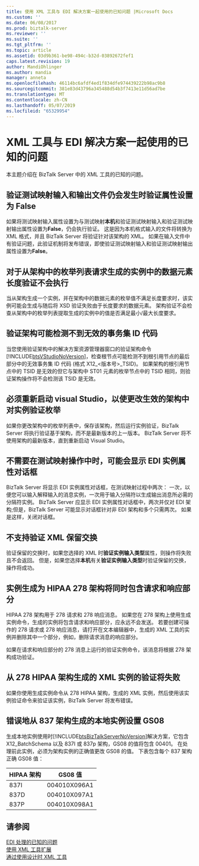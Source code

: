 ```yaml
---
title: 使用 XML 工具与 EDI 解决方案一起使用的已知问题 |Microsoft Docs
ms.custom: ''
ms.date: 06/08/2017
ms.prod: biztalk-server
ms.reviewer: ''
ms.suite: ''
ms.tgt_pltfrm: ''
ms.topic: article
ms.assetid: 03d9b361-be98-494c-b32d-03892672fef1
caps.latest.revision: 19
author: MandiOhlinger
ms.author: mandia
manager: anneta
ms.openlocfilehash: 46114bc6afdf4ed1f834dfe974439222b98ac9b8
ms.sourcegitcommit: 381e83d43796a345488d54b3f7413e11d56ad7be
ms.translationtype: MT
ms.contentlocale: zh-CN
ms.lasthandoff: 05/07/2019
ms.locfileid: "65329954"
---
```

# <a name="known-issues-with-xml-tools-used-with-edi-solutions"></a>XML 工具与 EDI 解决方案一起使用的已知的问题
本主题介绍在 BizTalk Server 中的 XML 工具的已知的问题。  
  
## <a name="validation-of-test-map-input-and-output-file-still-occurs-when-the-validate-property-is-set-to-false"></a>验证测试映射输入和输出文件仍会发生时验证属性设置为 False  
 如果将测试映射输入属性设置为与测试映射**本机**和验证测试映射输入和验证测试映射输出属性设置为**False**，仍会执行验证。 这是因为本机格式输入的文件将转换为 XML 格式，并且 BizTalk Server 将验证针对该架构的 XML。 如果在输入文件中有验证问题，此验证机制将发布错误，即使验证测试映射输入和验证测试映射输出属性设置为**False**。  
  
## <a name="length-validation-is-not-performed-on-a-data-element-in-a-generated-instance-that-is-pulled-from-an-enum-list-in-the-schema"></a>对于从架构中的枚举列表请求生成的实例中的数据元素长度验证不会执行  
 当从架构生成一个实例，并在架构中的数据元素的枚举值不满足长度要求时，该实例可能会生成与随后将 XSD 验证失败由于长度要求的数据元素。 架构验证不会检查从架构中的枚举列表提取生成的实例中的值是否满足最小/最大长度要求。  
  
## <a name="validate-schema-may-not-detect-an-invalid-transaction-set-id-code"></a>验证架构可能检测不到无效的事务集 ID 代码  
 当您使用验证架构中的解决方案资源管理器窗口的验证架构命令[!INCLUDE[btsVStudioNoVersion](../includes/btsvstudionoversion-md.md)]，检查根节点可能检测不到根引用节点的最后部分中的无效事务集 ID 代码 (格式 X12_\<版本号\>_TSID)。 如果架构的根引用节点中的 TSID 是无效的但它与架构中 ST01 元素的枚举节点中的 TSID 相同，则验证架构操作将不会检测该 TSID 是无效。  
  
## <a name="visual-studio-must-be-restarted-to-make-an-enum-change-in-a-schema-effective-for-instance-validation"></a>必须重新启动 visual Studio，以使更改生效的架构中对实例验证枚举  
 如果你更改架构中的枚举列表中，保存该架构，然后运行实例验证，BizTalk Server 将执行验证基于架构，而不是最新版本的上一版本。 BizTalk Server 将不使用架构的最新版本，直到重新启动 Visual Studio。  
  
## <a name="the-edi-instance-properties-dialog-box-may-be-displayed-when-not-needed-in-the-testmap-operation"></a>不需要在测试映射操作中时，可能会显示 EDI 实例属性对话框  
 BizTalk Server 将显示 EDI 实例属性对话框，在测试映射过程中两次： 一次，以便您可以输入解释输入的消息实例，一次用于输入分隔符以生成输出消息所必需的分隔符实例。 BizTalk Server 应显示 EDI 实例属性对话框中，两次并仅对 EDI 架构;但是，BizTalk Server 可能显示对话框针对非 EDI 架构和多个只需两次。 如果是这样，关闭对话框。  
  
## <a name="validation-of-an-xml-preserved-interchange-is-not-supported"></a>不支持验证 XML 保留交换  
 验证保留的交换时，如果您选择的 XML 时**验证实例输入类型**属性，则操作将失败且不会返回。 但是，如果您选择**本机**有关**验证实例输入类型**时验证保留的交换，操作将成功。  
  
## <a name="an-instance-generated-for-a-hipaa-278-schema-will-contain-both-request-and-response-sections"></a>实例生成为 HIPAA 278 架构将同时包含请求和响应部分  
 HIPAA 278 架构用于 278 请求和 278 响应消息。 如果您在 278 架构上使用生成实例命令，生成的实例将包含请求和响应部分，应永远不会发送。 若要创建可操作的 278 请求或 278 响应消息，请打开在文本编辑器中，生成的 XML 工具的实例并删除其中一个部分，例如，删除请求消息的响应部分。  
  
 如果在请求和响应部分的 278 消息上运行的验证实例命令，该消息将根据 278 架构成功验证。  
  
## <a name="an-xml-instance-generated-from-a-278-hipaa-schema-will-fail-validation"></a>从 278 HIPAA 架构生成的 XML 实例的验证将失败  
 如果你使用生成实例命令从 278 HIPAA 架构，生成的 XML 实例，然后使用该实例验证命令来验证该实例，BizTalk Server 将发布错误。  
  
## <a name="a-native-instance-generated-from-a-837-schema-incorrectly-sets-gs08"></a>错误地从 837 架构生成的本地实例设置 GS08  
 生成本地实例使用时[!INCLUDE[btsBizTalkServerNoVersion](../includes/btsbiztalkservernoversion-md.md)]解决方案，它包含 X12_BatchSchema 以及 837I 或 837p 架构，GS08 的值将包含 00401。 在处理前此实例，必须为架构实例的正确值更改 GS08 的值。  下表包含每个 837 架构正确 GS08 值：  
  
|HIPAA 架构|GS08 值|  
|------------------|----------------|  
|837I|004010X096A1|  
|837D|004010X097A1|  
|837P|004010X098A1|  
  
## <a name="see-also"></a>请参阅  
 [EDI 处理的已知的问题](../core/known-issues-with-edi-processing.md)   
 [使用 XML 工具扩展](../core/using-the-xml-tool-extensions.md)   
 [通过使用设计时 XML 工具](../core/using-design-time-xml-tools.md)